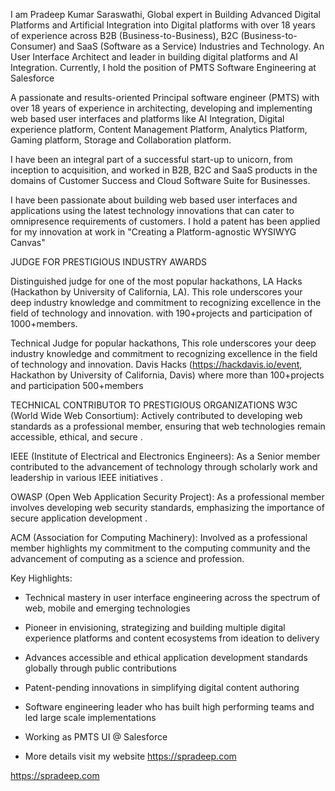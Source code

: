 
I am Pradeep Kumar Saraswathi, Global expert in Building Advanced Digital Platforms and Artificial Integration into Digital platforms with over 18 years of experience across B2B (Business-to-Business), B2C (Business-to-Consumer) and SaaS (Software as a Service) Industries and Technology. An User Interface Architect and leader in building digital platforms and AI Integration. Currently, I hold the position of PMTS Software Engineering at Salesforce

A passionate and results-oriented Principal software engineer (PMTS) with over 18 years of experience in architecting, developing and implementing web based user interfaces and platforms like AI Integration, Digital experience platform, Content Management Platform, Analytics Platform, Gaming platform, Storage and Collaboration platform.

I have been an integral part of a successful start-up to unicorn, from inception to acquisition, and worked in B2B, B2C and SaaS products in the domains of Customer Success and Cloud Software Suite for Businesses.

I have been passionate about building web based user interfaces and applications using the latest technology innovations that can cater to omnipresence requirements of customers. I hold a patent has been applied for my innovation at work in "Creating a Platform-agnostic WYSIWYG Canvas"




JUDGE FOR PRESTIGIOUS INDUSTRY AWARDS

Distinguished judge for one of the most popular hackathons, LA Hacks (Hackathon by University of California, LA). This role underscores your deep industry knowledge and commitment to recognizing excellence in the field of technology and innovation. with 190+projects and participation of 1000+members.

Technical Judge for popular hackathons, This role underscores your deep industry knowledge and commitment to recognizing excellence in the field of technology and innovation. Davis Hacks (https://hackdavis.io/event, Hackathon by University of California, Davis) where more than 100+projects and participation 500+members


TECHNICAL CONTRIBUTOR TO PRESTIGIOUS ORGANIZATIONS
W3C (World Wide Web Consortium): Actively contributed to developing web standards as a professional member, ensuring that web technologies remain accessible, ethical, and secure .

IEEE (Institute of Electrical and Electronics Engineers): As a Senior member contributed to the advancement of technology through scholarly work and leadership in various IEEE initiatives .

OWASP (Open Web Application Security Project): As a professional member involves developing web security standards, emphasizing the importance of secure application development .

ACM (Association for Computing Machinery): Involved as a professional member highlights my commitment to the computing community and the advancement of computing as a science and profession.



Key Highlights:

- Technical mastery in user interface engineering across the spectrum of web, mobile and emerging technologies 

- Pioneer in envisioning, strategizing and building multiple digital experience platforms and content ecosystems from ideation to delivery

- Advances accessible and ethical application development standards globally through public contributions 

- Patent-pending innovations in simplifying digital content authoring

- Software engineering leader who has built high performing teams and led large scale implementations

- Working as PMTS UI @ Salesforce

- More details visit my website https://spradeep.com

https://spradeep.com

